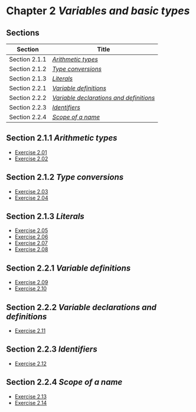 # Chapter 2 _Variables and basic types_

## Sections

| Section       | Title                                                     |
| ------------- | --------------------------------------------------------- |
| Section 2.1.1 | [_Arithmetic types_](./section2.1.1)                      |
| Section 2.1.2 | [_Type conversions_](./section2.1.2)                      |
| Section 2.1.3 | [_Literals_](./section2.1.3)                              |
| Section 2.2.1 | [_Variable definitions_](./section2.2.1)                  |
| Section 2.2.2 | [_Variable declarations and definitions_](./section2.2.2) |
| Section 2.2.3 | [_Identifiers_](./section2.2.3)                           |
| Section 2.2.4 | [_Scope of a name_](./section2.2.4)                       |


## Section 2.1.1 _Arithmetic types_
- [Exercise 2.01](./section2.1.1/exercise2.01)
- [Exercise 2.02](./section2.1.1/exercise2.02)

## Section 2.1.2 _Type conversions_
- [Exercise 2.03](./section2.1.2/exercise2.03)
- [Exercise 2.04](./section2.1.2/exercise2.04)

## Section 2.1.3 _Literals_
- [Exercise 2.05](./section2.1.3/exercise2.05)
- [Exercise 2.06](./section2.1.3/exercise2.06)
- [Exercise 2.07](./section2.1.3/exercise2.07)
- [Exercise 2.08](./section2.1.3/exercise2.08)

## Section 2.2.1 _Variable definitions_
- [Exercise 2.09](./section2.2.1/exercise2.09)
- [Exercise 2.10](./section2.2.1/exercise2.10)

## Section 2.2.2 _Variable declarations and definitions_
- [Exercise 2.11](./section2.2.2/exercise2.11)

## Section 2.2.3 _Identifiers_
- [Exercise 2.12](./section2.2.3/exercise2.12)

## Section 2.2.4 _Scope of a name_
- [Exercise 2.13](./section2.2.4/exercise2.13)
- [Exercise 2.14](./section2.2.4/exercise2.14)
